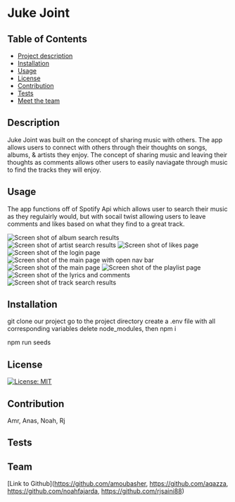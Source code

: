 # Juke Joint

## Table of Contents

- [Project description](#description)
- [Installation](#installation)
- [Usage](#usage)
- [License](#license)
- [Contribution](#contribution)
- [Tests](#tests)
- [Meet the team](#team)

## Description

Juke Joint was built on the concept of sharing music with others. The app allows users to connect with others through their thoughts on  songs, albums, & artists they enjoy. The concept of sharing music and leaving their thoughts as comments allows other users to easily naviagate through music to find the tracks they will enjoy.

## Usage

The app functions off of Spotify Api which allows user to search their music as they regulairly would, but with socail twist allowing users to leave comments and likes based on what they find to a great track.

![Screen shot of album search results](https://github.com/noahfajarda/Project-2-Juke-Joint/blob/noah-branch/assets/screenshots/for-README/Album%20search.png)
![Screen shot of artist search results](https://github.com/noahfajarda/Project-2-Juke-Joint/blob/noah-branch/assets/screenshots/for-README/Artist%20search.png)
![Screen shot of likes page](https://github.com/noahfajarda/Project-2-Juke-Joint/blob/noah-branch/assets/screenshots/for-README/Likes%20page.png)
![Screen shot of the login page](https://github.com/noahfajarda/Project-2-Juke-Joint/blob/noah-branch/assets/screenshots/for-README/Login%20Page.png)
![Screen shot of the main page with open nav bar](https://github.com/noahfajarda/Project-2-Juke-Joint/blob/noah-branch/assets/screenshots/for-README/Main%20page%20with%20nav%20bar.png)
![Screen shot of the main page](https://github.com/noahfajarda/Project-2-Juke-Joint/blob/noah-branch/assets/screenshots/for-README/Main%20page.png)
![Screen shot of the playlist page](https://github.com/noahfajarda/Project-2-Juke-Joint/blob/noah-branch/assets/screenshots/for-README/Playlist%20page.png)
![Screen shot of the lyrics and comments](https://github.com/noahfajarda/Project-2-Juke-Joint/blob/noah-branch/assets/screenshots/for-README/Song%20search%20with%20lyrics%20and%20comments.png)
![Screen shot of track search results](https://github.com/noahfajarda/Project-2-Juke-Joint/blob/noah-branch/assets/screenshots/for-README/Track%20Search%20result.png)

## Installation

git clone our project
go to the project directory
create a .env file with all corresponding variables
delete node_modules, then npm i

npm run seeds

## License

[![License: MIT](https://img.shields.io/badge/License-MIT-yellow.svg)](https://opensource.org/licenses/MIT)

## Contribution

Amr, Anas, Noah, Rj

## Tests

## Team

[Link to Github](https://github.com/amoubasher, https://github.com/aqazza, https://github.com/noahfajarda, https://github.com/rjsaini88)
